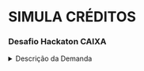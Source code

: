# SIMULA CRÉDITOS

### Desafio Hackaton CAIXA

<details>
<summary>Descrição da Demanda</summary>  

#### Perfil: FRONT-END

Construa uma aplicação que permita que o cliente realize a simulação de um produto de crédito.

A aplicação pode ser desenvolvida em qualquer linguagem de programação e para qualquer plataforma, mobile ou desktop.

Vamos desenvolver uma aplicação Front-end em qualquer linguagem de programação que terá como requisitos:

- Permitir que o cliente acesse por meio de aplicativo mobile OU página WEB a aplicação;
- Permitir que o cliente informe valor desejado de contratação e prazo para realizar a
simulação;
- Realizar chamada a serviço REST que realiza a simulação;
- Exibir os dados da simulação de forma intuitiva.

Links e Referências
- https://design.caixa

Serão avaliados critérios de usabilidade, performance, responsividade e aderência às boas práticas de design.
Para construção de sua aplicação deve ser utilizado o serviço abaixo, para realização da simulação:
- **URL API**: https://apphackaixades.azurewebsites.net/api/Simulacao
- **Documentação da API**: https://apphackaixades.azurewebsites.net/swagger/index.html

Exemplo de chamada:
```
curl -X 'POST' \
    'https://apphackaixades.azurewebsites.net/api/Simulacao' \
    -H 'accept: text/plain' \
    -H 'Content-Type: application/json' \
    -d '{
    "valorDesejado": 500,
    "prazo": 5
}
```

</details>